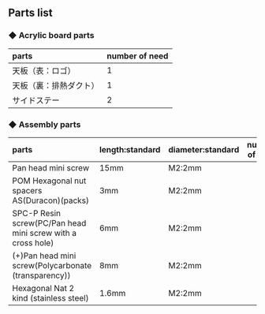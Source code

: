 ## Parts list

### ◆ Acrylic board parts

| parts | number of need |
|:---|---|
| 天板（表：ロゴ） | 1 |
| 天板（裏：排熱ダクト） | 1 |
| サイドステー | 2 |


### ◆ Assembly parts

| parts | length:standard | diameter:standard  | number of need | site |
|:---|---|---|---:|:---:|
| Pan head mini screw | 15mm | M2:2mm | 3 | https://www.monotaro.com/p/0550/6977/ |
| POM Hexagonal nut spacers AS(Duracon)(packs) | 3mm | M2:2mm | 9 | https://www.monotaro.com/p/4226/3207/ |
| SPC-P Resin screw(PC/Pan head mini screw with a cross hole) | 6mm | M2:2mm | 2 | https://www.monotaro.com/p/4926/4993/ |
| (+)Pan head mini screw(Polycarbonate (transparency))  | 8mm | M2:2mm | 1 | https://www.monotaro.com/p/3579/5261/ |
| Hexagonal Nat 2 kind (stainless steel)  | 1.6mm | M2:2mm | 2 | https://www.monotaro.com/p/4221/7524/ |
